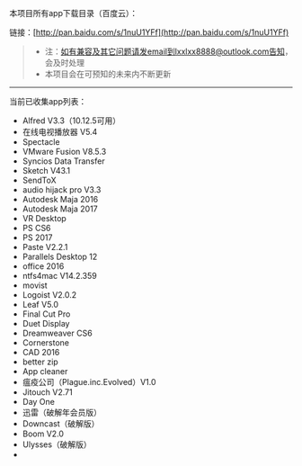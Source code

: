 本项目所有app下载目录（百度云）：

链接：[http://pan.baidu.com/s/1nuU1YFf](http://pan.baidu.com/s/1nuU1YFf)



> - 注：如有兼容及其它问题请发email到lxxlxx8888@outlook.com告知，会及时处理
> - 本项目会在可预知的未来内不断更新

------

当前已收集app列表：

- Alfred V3.3（10.12.5可用）
- 在线电视播放器 V5.4
- Spectacle
- VMware Fusion V8.5.3
- Syncios Data Transfer
- Sketch V43.1
- SendToX
- audio hijack pro V3.3
- Autodesk Maja 2016
- Autodesk Maja 2017
- VR Desktop
- PS CS6
- PS 2017
- Paste V2.2.1
- Parallels Desktop 12
- office 2016
- ntfs4mac V14.2.359
- movist
- Logoist V2.0.2
- Leaf V5.0
- Final Cut Pro
- Duet Display
- Dreamweaver CS6
- Cornerstone
- CAD 2016
- better zip
- App cleaner
- 瘟疫公司（Plague.inc.Evolved）V1.0
- Jitouch V2.71
- Day One
- 迅雷（破解年会员版）
- Downcast（破解版）
- Boom V2.0
- Ulysses（破解版）
- ​

